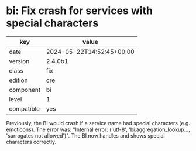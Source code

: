 [//]: # (werk v2)
# bi: Fix crash for services with special characters

key        | value
---------- | ---
date       | 2024-05-22T14:52:45+00:00
version    | 2.4.0b1
class      | fix
edition    | cre
component  | bi
level      | 1
compatible | yes

Previously, the BI would crash if a service name had special characters (e.g. emoticons).
The error was: "Internal error: ('utf-8', 'bi:aggregation_lookup..., 'surrogates not allowed')".
The BI now handles and shows special characters correctly.


